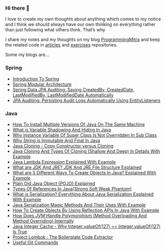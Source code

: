 ### Hi there 👋

I love to create my own thoughts about anything which comes to my notice and I think we should always have our own thinking on everything rather than just following what others think. That’s why 

I share my notes and my thoughts on my blog [ProgrammingMitra](https://www.programmingmitra.com) and keep the related code in [articles](https://github.com/njnareshjoshi/articles) and [exercises](https://github.com/njnareshjoshi/exercises) repositories.

<!--
**njnareshjoshi/njnareshjoshi** is a ✨ _special_ ✨ repository because its `README.md` (this file) appears on your GitHub profile.

Here are some ideas to get you started:

- 🔭 I’m currently working on ...
- 🌱 I’m currently learning ...
- 👯 I’m looking to collaborate on ...
- 🤔 I’m looking for help with ...
- 💬 Ask me about ...
- 📫 How to reach me: ...
- 😄 Pronouns: ...
- ⚡ Fun fact: ...
-->

Some my blogs are...

### Spring
* [Introduction To Spring](https://www.programmingmitra.com/2016/05/introduction-to-spring.html)
* [Spring Modular Architecture](https://www.programmingmitra.com/2018/07/spring-modular-architecture.html)
* [Spring Data JPA Auditing: Saving CreatedBy, CreatedDate, LastModifiedBy, LastModifiedDate Automatically](https://www.programmingmitra.com/2017/02/automatic-spring-data-jpa-auditing-saving-CreatedBy-createddate-lastmodifiedby-lastmodifieddate-automatically.html)
* [JPA Auditing: Persisting Audit Logs Automatically Using EntityListeners](https://www.programmingmitra.com/2017/02/automatic-jpa-auditing-persisting-audit-logs-automatically-using-entityListeners.html)

### Java
* [How To Install Multiple Versions Of Java On The Same Machine](https://www.programmingmitra.com/2019/03/how-to-install-multiple-versions-of-java-on-the-same-machine.html)
* [What is Variable Shadowing And Hiding In Java](https://www.programmingmitra.com/2018/02/what-is-variable-shadowing-and-hiding.html)
* [Why Instance Variable Of Super Class Is Not Overridden In Sub Class](https://www.programmingmitra.com/2018/11/why-instance-variable-of-super-class-is-not-overridden-In-sub-class.html)
* [Why String is Immutable And Final In Java](https://www.programmingmitra.com/2018/02/why-string-is-immutable-and-final-in-java.html)
* [Java Cloning - Copy Constructor versus Cloning](https://www.programmingmitra.com/2017/01/Java-cloning-copy-constructor-versus-Object-clone-or-cloning.html)
* [Java Cloning And Types Of Cloning (Shallow And Deep) In Details With Example](https://www.programmingmitra.com/2016/11/Java-Cloning-Types-of-Cloning-Shallow-Deep-in-Details-with-Example.html)
* [Java Lambda Expression Explained With Example](https://www.programmingmitra.com/2016/06/java-lambda-expression-explained-with-example.html)
* [What are JDK And JRE? JDK And JRE File Structure Explained](https://www.programmingmitra.com/2016/05/jdk-and-jre-file-structure.html)
* [What are 5 Different Ways To Create Objects In Java? Explained With Example](https://www.programmingmitra.com/2016/05/different-ways-to-create-objects-in-java-with-example.html)
* [Plain Old Java Object (POJO) Explained](https://www.programmingmitra.com/2016/05/plain-old-java-object-pojo-explained.html)
* [Types Of References In Java(Strong Soft Weak Phantom)](https://www.programmingmitra.com/2016/05/types-of-references-in-javastrong-soft.html)
* [What is Serialization? Everything About Java Serialization Explained With Example](https://www.programmingmitra.com/2019/08/what-is-serialization-everything-about-java-serialization-explained-with-example.html)
* [Java Serialization Magic Methods And Their Uses With Example](https://www.programmingmitra.com/2019/08/java-serialization-magic-methods-and-their-uses-with-example.html)
* [How To Create Objects By Using Reflection APIs In Java With Example](https://www.programmingmitra.com/2016/05/creating-objects-through-reflection-in-java-with-example.html)
* [How Does JVM Handle Polymorphism (Method Overloading And Method Overriding) Internally](https://www.programmingmitra.com/2017/05/how-does-jvm-handle-method-overriding-internally.html)
* [Java Integer Cache - Why Integer.valueOf(127) == Integer.valueOf(127) Is True](https://www.programmingmitra.com/2018/11/java-integer-cache.html)
* [Project Lombok : The Boilerplate Code Extractor](https://www.programmingmitra.com/2017/01/Project-Lombok-The-Boilerplate-Code-Extractor.html)
* [Useful Git Commands](https://www.programmingmitra.com/2019/01/useful-git-commands.html)
